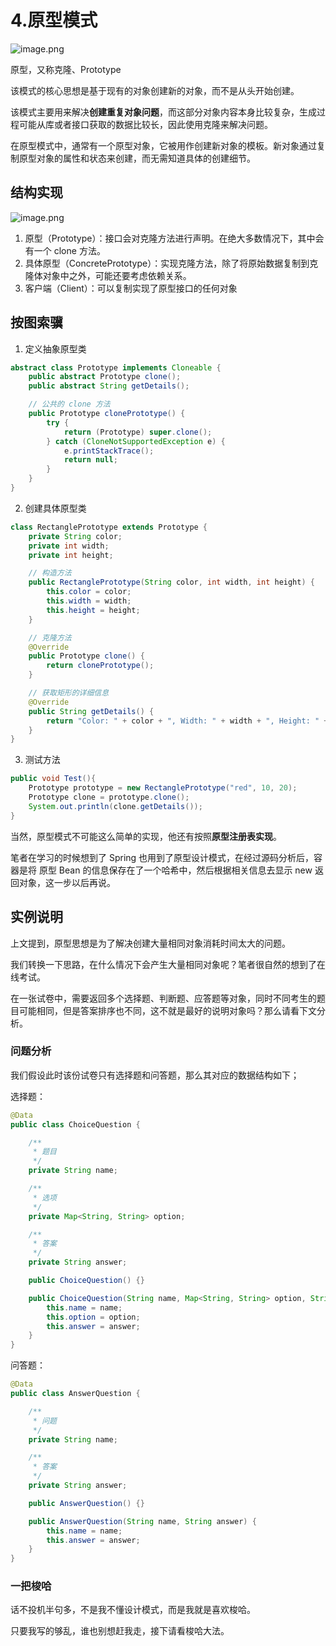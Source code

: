 # 4.原型模式
![image.png](https://note.youdao.com/yws/res/12950/WEBRESOURCE8666d53e6a12da1bb55e615e40b4ab9e)

原型，又称克隆、Prototype

该模式的核心思想是基于现有的对象创建新的对象，而不是从头开始创建。

该模式主要用来解决**创建重复对象问题**，而这部分对象内容本身比较复杂，生成过程可能从库或者接口获取的数据比较长，因此使用克隆来解决问题。

在原型模式中，通常有一个原型对象，它被用作创建新对象的模板。新对象通过复制原型对象的属性和状态来创建，而无需知道具体的创建细节。

## 结构实现

![image.png](https://note.youdao.com/yws/res/12985/WEBRESOURCEde4a9f05f95bea6b00602fd948514947)

1. 原型（Prototype）：接口会对克隆方法进行声明。在绝大多数情况下，其中会有一个 clone 方法。
2. 具体原型（ConcretePrototype）：实现克隆方法，除了将原始数据复制到克隆体对象中之外，可能还要考虑依赖关系。
3. 客户端（Client）：可以复制实现了原型接口的任何对象

## 按图索骥
1. 定义抽象原型类
```java
abstract class Prototype implements Cloneable {
    public abstract Prototype clone();
    public abstract String getDetails();

    // 公共的 clone 方法
    public Prototype clonePrototype() {
        try {
            return (Prototype) super.clone();
        } catch (CloneNotSupportedException e) {
            e.printStackTrace();
            return null;
        }
    }
}
```
2. 创建具体原型类
```java
class RectanglePrototype extends Prototype {
    private String color;
    private int width;
    private int height;

    // 构造方法
    public RectanglePrototype(String color, int width, int height) {
        this.color = color;
        this.width = width;
        this.height = height;
    }

    // 克隆方法
    @Override
    public Prototype clone() {
        return clonePrototype();
    }

    // 获取矩形的详细信息
    @Override
    public String getDetails() {
        return "Color: " + color + ", Width: " + width + ", Height: " + height;
    }
}
```
3. 测试方法
```java
public void Test(){
    Prototype prototype = new RectanglePrototype("red", 10, 20);
    Prototype clone = prototype.clone();
    System.out.println(clone.getDetails());
}
```

当然，原型模式不可能这么简单的实现，他还有按照**原型注册表实现**。

笔者在学习的时候想到了 Spring 也用到了原型设计模式，在经过源码分析后，容器是将 原型 Bean 的信息保存在了一个哈希中，然后根据相关信息去显示 new 返回对象，这一步以后再说。

## 实例说明

上文提到，原型思想是为了解决创建大量相同对象消耗时间太大的问题。

我们转换一下思路，在什么情况下会产生大量相同对象呢？笔者很自然的想到了在线考试。

在一张试卷中，需要返回多个选择题、判断题、应答题等对象，同时不同考生的题目可能相同，但是答案排序也不同，这不就是最好的说明对象吗？那么请看下文分析。

### 问题分析
我们假设此时该份试卷只有选择题和问答题，那么其对应的数据结构如下；

选择题：
```java
@Data
public class ChoiceQuestion {

    /**
     * 题目
     */
    private String name;

    /**
     * 选项
     */
    private Map<String, String> option;

    /**
     * 答案
     */
    private String answer;

    public ChoiceQuestion() {}

    public ChoiceQuestion(String name, Map<String, String> option, String answer) {
        this.name = name;
        this.option = option;
        this.answer = answer;
    }
}
```
问答题：
```java
@Data
public class AnswerQuestion {

    /**
     * 问题
     */
    private String name;

    /**
     * 答案
     */
    private String answer;

    public AnswerQuestion() {}

    public AnswerQuestion(String name, String answer) {
        this.name = name;
        this.answer = answer;
    }
}
```

### 一把梭哈

话不投机半句多，不是我不懂设计模式，而是我就是喜欢梭哈。

只要我写的够乱，谁也别想赶我走，接下请看梭哈大法。


